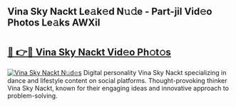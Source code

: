 ## Vina Sky Nackt Le𝚊k𝚎d N𝚞𝚍e - Part-jiI Vid𝚎o Photos Le𝚊ks AWXiI

# <h2><a href="http://fb00pv.evod.top/?m=Vina+Sky+Nackt">🔗 👉🔴 Vina Sky Nackt Vid𝚎o Ph𝚘t𝚘s</a></h2>

[![Vina Sky Nackt N𝚞d𝚎s](https://i.imgur.com/8V9OHl7.gif)](http://fb00pv.evod.top/?m=Vina+Sky+Nackt)
Digital personality Vina Sky Nackt specializing in dance and lifestyle content on social platforms. Thought-provoking thinker Vina Sky Nackt, known for their engaging ideas and innovative approach to problem-solving. 
